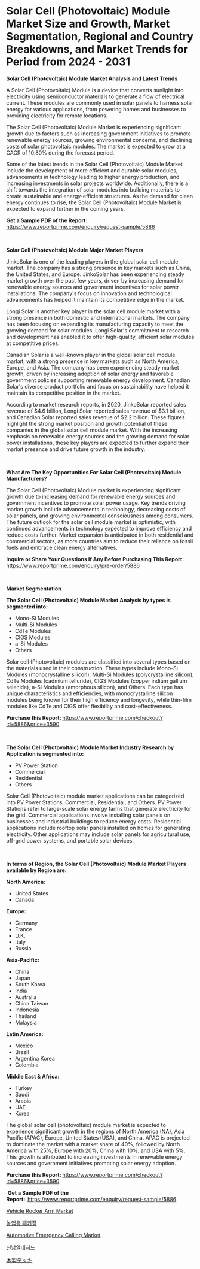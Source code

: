 <p><h1>Solar Cell (Photovoltaic) Module Market Size and Growth, Market Segmentation, Regional and Country Breakdowns, and Market Trends for Period from 2024 -  2031</h1></p><p><strong>Solar Cell (Photovoltaic) Module Market Analysis and Latest Trends</strong></p>
<p><p>A Solar Cell (Photovoltaic) Module is a device that converts sunlight into electricity using semiconductor materials to generate a flow of electrical current. These modules are commonly used in solar panels to harness solar energy for various applications, from powering homes and businesses to providing electricity for remote locations.</p><p>The Solar Cell (Photovoltaic) Module Market is experiencing significant growth due to factors such as increasing government initiatives to promote renewable energy sources, growing environmental concerns, and declining costs of solar photovoltaic modules. The market is expected to grow at a CAGR of 10.80% during the forecast period.</p><p>Some of the latest trends in the Solar Cell (Photovoltaic) Module Market include the development of more efficient and durable solar modules, advancements in technology leading to higher energy production, and increasing investments in solar projects worldwide. Additionally, there is a shift towards the integration of solar modules into building materials to create sustainable and energy-efficient structures. As the demand for clean energy continues to rise, the Solar Cell (Photovoltaic) Module Market is expected to expand further in the coming years.</p></p>
<p><strong>Get a Sample PDF of the Report:&nbsp;</strong> <a href="https://www.reportprime.com/enquiry/request-sample/5886">https://www.reportprime.com/enquiry/request-sample/5886</a></p>
<p>&nbsp;</p>
<p><strong>Solar Cell (Photovoltaic) Module Major Market Players</strong></p>
<p><p>JinkoSolar is one of the leading players in the global solar cell module market. The company has a strong presence in key markets such as China, the United States, and Europe. JinkoSolar has been experiencing steady market growth over the past few years, driven by increasing demand for renewable energy sources and government incentives for solar power installations. The company's focus on innovation and technological advancements has helped it maintain its competitive edge in the market.</p><p>Longi Solar is another key player in the solar cell module market with a strong presence in both domestic and international markets. The company has been focusing on expanding its manufacturing capacity to meet the growing demand for solar modules. Longi Solar's commitment to research and development has enabled it to offer high-quality, efficient solar modules at competitive prices.</p><p>Canadian Solar is a well-known player in the global solar cell module market, with a strong presence in key markets such as North America, Europe, and Asia. The company has been experiencing steady market growth, driven by increasing adoption of solar energy and favorable government policies supporting renewable energy development. Canadian Solar's diverse product portfolio and focus on sustainability have helped it maintain its competitive position in the market.</p><p>According to market research reports, in 2020, JinkoSolar reported sales revenue of $4.6 billion, Longi Solar reported sales revenue of $3.1 billion, and Canadian Solar reported sales revenue of $2.2 billion. These figures highlight the strong market position and growth potential of these companies in the global solar cell module market. With the increasing emphasis on renewable energy sources and the growing demand for solar power installations, these key players are expected to further expand their market presence and drive future growth in the industry.</p></p>
<p>&nbsp;</p>
<p><strong>What Are The Key Opportunities For Solar Cell (Photovoltaic) Module Manufacturers?</strong></p>
<p><p>The Solar Cell (Photovoltaic) Module market is experiencing significant growth due to increasing demand for renewable energy sources and government incentives to promote solar power usage. Key trends driving market growth include advancements in technology, decreasing costs of solar panels, and growing environmental consciousness among consumers. The future outlook for the solar cell module market is optimistic, with continued advancements in technology expected to improve efficiency and reduce costs further. Market expansion is anticipated in both residential and commercial sectors, as more countries aim to reduce their reliance on fossil fuels and embrace clean energy alternatives.</p></p>
<p><strong>Inquire or Share Your Questions If Any Before Purchasing This Report:</strong> <a href="https://www.reportprime.com/enquiry/pre-order/5886">https://www.reportprime.com/enquiry/pre-order/5886</a></p>
<p>&nbsp;</p>
<p><strong>Market Segmentation</strong></p>
<p><strong>The Solar Cell (Photovoltaic) Module Market Analysis by types is segmented into:</strong></p>
<p><ul><li>Mono-Si Modules</li><li>Multi-Si Modules</li><li>CdTe Modules</li><li>CIGS Modules</li><li>a-Si Modules</li><li>Others</li></ul></p>
<p><p>Solar cell (Photovoltaic) modules are classified into several types based on the materials used in their construction. These types include Mono-Si Modules (monocrystalline silicon), Multi-Si Modules (polycrystalline silicon), CdTe Modules (cadmium telluride), CIGS Modules (copper indium gallium selenide), a-Si Modules (amorphous silicon), and Others. Each type has unique characteristics and efficiencies, with monocrystalline silicon modules being known for their high efficiency and longevity, while thin-film modules like CdTe and CIGS offer flexibility and cost-effectiveness.</p></p>
<p><strong>Purchase this Report:&nbsp;</strong><a href="https://www.reportprime.com/checkout?id=5886&price=3590">https://www.reportprime.com/checkout?id=5886&price=3590</a></p>
<p>&nbsp;</p>
<p><strong>The Solar Cell (Photovoltaic) Module Market Industry Research by Application is segmented into:</strong></p>
<p><ul><li>PV Power Station</li><li>Commercial</li><li>Residential</li><li>Others</li></ul></p>
<p><p>Solar Cell (Photovoltaic) module market applications can be categorized into PV Power Stations, Commercial, Residential, and Others. PV Power Stations refer to large-scale solar energy farms that generate electricity for the grid. Commercial applications involve installing solar panels on businesses and industrial buildings to reduce energy costs. Residential applications include rooftop solar panels installed on homes for generating electricity. Other applications may include solar panels for agricultural use, off-grid power systems, and portable solar devices.</p></p>
<p>&nbsp;</p>
<p><strong>In terms of Region, the Solar Cell (Photovoltaic) Module Market Players available by Region are:</strong></p>
<p>
    <p> <strong> North America: </strong>
        <ul>
            <li>United States</li>
            <li>Canada</li>
        </ul>
        </p> 
    <p> <strong> Europe: </strong>
        <ul>
            <li>Germany</li>
            <li>France</li>
            <li>U.K.</li>
            <li>Italy</li>
            <li>Russia</li>
        </ul>
        </p> 
    <p> <strong> Asia-Pacific: </strong>
        <ul>
            <li>China</li>
            <li>Japan</li>
            <li>South Korea</li>
            <li>India</li>
            <li>Australia</li>
            <li>China Taiwan</li>
            <li>Indonesia</li>
            <li>Thailand</li>
            <li>Malaysia</li>
        </ul>
        </p> 
    <p> <strong> Latin America: </strong>
        <ul>
            <li>Mexico</li>
            <li>Brazil</li>
            <li>Argentina Korea</li>
            <li>Colombia</li>
        </ul>
        </p> 
    <p> <strong> Middle East & Africa: </strong>
        <ul>
            <li>Turkey</li>
            <li>Saudi</li>
            <li>Arabia</li>
            <li>UAE</li>
            <li>Korea</li>
        </ul>
    </p>
    </p>
<p><p>The global solar cell (photovoltaic) module market is expected to experience significant growth in the regions of North America (NA), Asia Pacific (APAC), Europe, United States (USA), and China. APAC is projected to dominate the market with a market share of 40%, followed by North America with 25%, Europe with 20%, China with 10%, and USA with 5%. This growth is attributed to increasing investments in renewable energy sources and government initiatives promoting solar energy adoption.</p></p>
<p><strong>Purchase this Report: </strong><a href="https://www.reportprime.com/checkout?id=5886&price=3590">https://www.reportprime.com/checkout?id=5886&price=3590</a></p>
<p>&nbsp;<strong>Get a Sample PDF of the Report:&nbsp;&nbsp;</strong><a href="https://www.reportprime.com/enquiry/request-sample/5886">https://www.reportprime.com/enquiry/request-sample/5886</a></p>
<p><strong></strong></p>
<p><p><a href="https://issuu.com/reportprime-2/docs/vehicle-rocker-arm-market-size-2030.pptx">Vehicle Rocker Arm Market</a></p><p><a href="https://medium.com/@raymondietrich7892023/%EB%86%8D%EC%97%85-%ED%8F%AC%EC%9E%A5-%EC%8B%9C%EC%9E%A5-%EC%8B%9C%EC%9E%A5-%EC%A0%90%EC%9C%A0%EC%9C%A8-%EC%8B%9C%EC%9E%A5-%EB%8F%99%ED%96%A5-%EB%B0%8F-%EB%AF%B8%EB%9E%98-%EC%84%B1%EC%9E%A5-%ED%83%90%EC%83%89-d278a5175ec0">농업용 패키징</a></p><p><a href="https://issuu.com/reportprime-2/docs/automotive-emergency-calling-market-size-2030.pptx">Automotive Emergency Calling Market</a></p><p><a href="https://medium.com/@ralphyjames/%EC%8B%9C%EB%82%98%EB%AF%B9%EC%95%8C%EB%8D%B0%ED%95%98%EC%9D%B4%EB%93%9C-%EC%8B%9C%EC%9E%A5-%EB%8F%99%ED%96%A5-%EB%B0%8F-%EC%8B%9C%EC%9E%A5-%EB%B6%84%EC%84%9D%EC%9D%B4-2024-2031%EB%85%84%EA%B9%8C%EC%A7%80-%EC%98%88%EC%B8%A1%EB%90%A9%EB%8B%88%EB%8B%A4-ff479431a892">신남알데히드</a></p><p><a href="https://medium.com/@roberts65david/%E6%9C%A8%E3%83%87%E3%83%83%E3%82%AD%E5%B8%82%E5%A0%B4%E8%A6%8F%E6%A8%A1-%E5%B8%82%E5%A0%B4%E5%B1%95%E6%9C%9B%E3%81%A8%E5%B8%82%E5%A0%B4%E4%BA%88%E6%B8%AC-2024%E5%B9%B4%E3%81%8B%E3%82%892031%E5%B9%B4-eb224e93a1cc">木製デッキ</a></p></p>